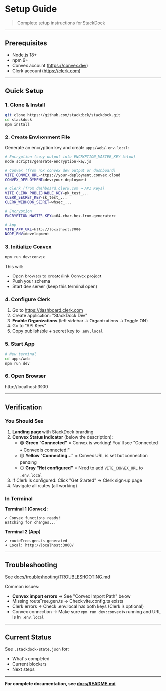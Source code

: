 # Setup Guide

> Complete setup instructions for StackDock

---

## Prerequisites

- Node.js 18+
- npm 9+
- Convex account (https://convex.dev)
- Clerk account (https://clerk.com)

---

## Quick Setup

### 1. Clone & Install

```bash
git clone https://github.com/stackdock/stackdock.git
cd stackdock
npm install
```

### 2. Create Environment File

Generate an encryption key and create `apps/web/.env.local`:

```bash
# Encryption (copy output into ENCRYPTION_MASTER_KEY below)
node scripts/generate-encryption-key.js

# Convex (from npx convex dev output or dashboard)
VITE_CONVEX_URL=https://your-deployment.convex.cloud
CONVEX_DEPLOYMENT=dev:your-deployment

# Clerk (from dashboard.clerk.com → API Keys)
VITE_CLERK_PUBLISHABLE_KEY=pk_test_...
CLERK_SECRET_KEY=sk_test_...
CLERK_WEBHOOK_SECRET=whsec_...

# Encryption
ENCRYPTION_MASTER_KEY=<64-char-hex-from-generator>

# App
VITE_APP_URL=http://localhost:3000
NODE_ENV=development
```

### 3. Initialize Convex

```bash
npm run dev:convex
```

This will:
- Open browser to create/link Convex project
- Push your schema
- Start dev server (keep this terminal open)

### 4. Configure Clerk

1. Go to https://dashboard.clerk.com
2. Create application: "StackDock Dev"
3. **Enable Organizations** (left sidebar → Organizations → Toggle ON)
4. Go to "API Keys"
5. Copy publishable + secret key to `.env.local`

### 5. Start App

```bash
# New terminal
cd apps/web
npm run dev
```

### 6. Open Browser

http://localhost:3000

---

## Verification

### You Should See

1. **Landing page** with StackDock branding
2. **Convex Status Indicator** (below the description):
   - 🟢 **Green "Connected"** = Convex is working! You'll see "Connected • Convex is connected!"
   - 🟡 **Yellow "Connecting..."** = Convex URL is set but connection pending
   - ⚪ **Gray "Not configured"** = Need to add `VITE_CONVEX_URL` to `.env.local`
3. If Clerk is configured: Click "Get Started" → Clerk sign-up page
4. Navigate all routes (all working)

### In Terminal

**Terminal 1 (Convex)**:
```
✓ Convex functions ready!
Watching for changes...
```

**Terminal 2 (App)**:
```
✓ routeTree.gen.ts generated
➜ Local: http://localhost:3000/
```

---

## Troubleshooting

See [docs/troubleshooting/TROUBLESHOOTING.md](./docs/troubleshooting/TROUBLESHOOTING.md)

Common issues:
- **Convex import errors** → See "Convex Import Path" below
- Missing routeTree.gen.ts → Check vite.config.ts exists
- Clerk errors → Check .env.local has both keys (Clerk is optional)
- Convex connection → Make sure `npm run dev:convex` is running and URL is in `.env.local`

---

## Current Status

See `.stackdock-state.json` for:
- What's completed
- Current blockers
- Next steps

---

**For complete documentation, see [docs/README.md](./docs/README.md)**
